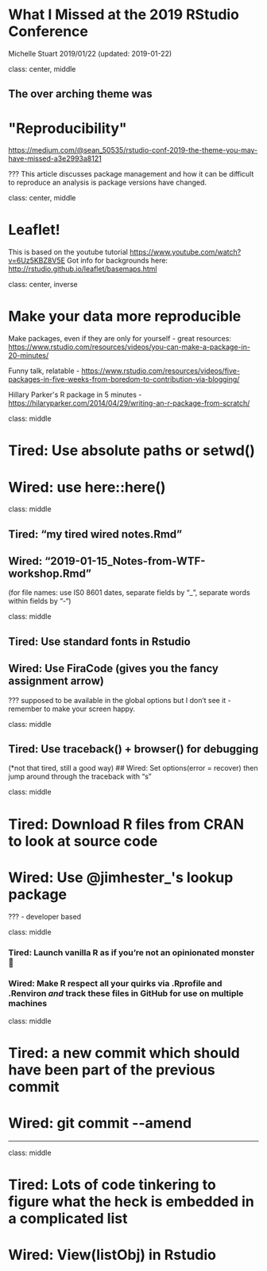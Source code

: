 What I Missed at the 2019 RStudio Conference
================
Michelle Stuart
2019/01/22 (updated: 2019-01-22)

class: center, middle

The over arching theme was
--------------------------

"Reproducibility"
=================

<https://medium.com/@sean_50535/rstudio-conf-2019-the-theme-you-may-have-missed-a3e2993a8121>

??? This article discusses package management and how it can be difficult to reproduce an analysis is package versions have changed.

class: center, middle <!--- inverse makes the slide white text on black background --->

Leaflet!
========

This is based on the youtube tutorial <https://www.youtube.com/watch?v=6Uz5KBZ8V5E> Got info for backgrounds here: <http://rstudio.github.io/leaflet/basemaps.html>

class: center, inverse

Make your data more reproducible
================================

Make packages, even if they are only for yourself - great resources: <https://www.rstudio.com/resources/videos/you-can-make-a-package-in-20-minutes/>

Funny talk, relatable - <https://www.rstudio.com/resources/videos/five-packages-in-five-weeks-from-boredom-to-contribution-via-blogging/>

Hillary Parker's R package in 5 minutes - <https://hilaryparker.com/2014/04/29/writing-an-r-package-from-scratch/>

class: middle

Tired: Use absolute paths or setwd()
====================================

Wired: use here::here()
=======================

class: middle

Tired: “my tired wired notes.Rmd”
---------------------------------

Wired: “2019-01-15\_Notes-from-WTF-workshop.Rmd”
------------------------------------------------

(for file names: use IS0 8601 dates, separate fields by “\_”, separate words within fields by “-“)

class: middle

Tired: Use standard fonts in Rstudio
------------------------------------

Wired: Use FiraCode (gives you the fancy assignment arrow)
----------------------------------------------------------

??? supposed to be available in the global options but I don’t see it - remember to make your screen happy.

class: middle

Tired: Use traceback() + browser() for debugging
------------------------------------------------

(\*not that tired, still a good way) \#\# Wired: Set options(error = recover) then jump around through the traceback with “s”

class: middle

Tired: Download R files from CRAN to look at source code
========================================================

Wired: Use @jimhester\_'s lookup package
========================================

??? - developer based

class: middle

### Tired: Launch vanilla R as if you’re not an opinionated monster 🧟

### Wired: Make R respect all your quirks via .Rprofile and .Renviron *and* track these files in GitHub for use on multiple machines

class: middle

Tired: a new commit which should have been part of the previous commit
======================================================================

Wired: git commit --amend
=========================

------------------------------------------------------------------------

class: middle

Tired: Lots of code tinkering to figure what the heck is embedded in a complicated list
=======================================================================================

Wired: View(listObj) in Rstudio
===============================
